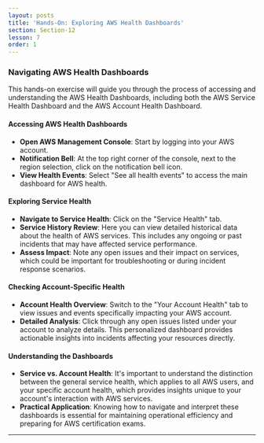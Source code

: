 ```yaml
---
layout: posts
title: 'Hands-On: Exploring AWS Health Dashboards'
section: Section-12
lesson: 7
order: 1
---
```


### Navigating AWS Health Dashboards

This hands-on exercise will guide you through the process of accessing and understanding the AWS Health Dashboards, including both the AWS Service Health Dashboard and the AWS Account Health Dashboard.

<!-- pagebreak -->

#### Accessing AWS Health Dashboards

- **Open AWS Management Console**: Start by logging into your AWS account.
- **Notification Bell**: At the top right corner of the console, next to the region selection, click on the notification bell icon.
- **View Health Events**: Select "See all health events" to access the main dashboard for AWS health.

<!-- pagebreak -->

#### Exploring Service Health

- **Navigate to Service Health**: Click on the "Service Health" tab.
- **Service History Review**: Here you can view detailed historical data about the health of AWS services. This includes any ongoing or past incidents that may have affected service performance.
- **Assess Impact**: Note any open issues and their impact on services, which could be important for troubleshooting or during incident response scenarios.

<!-- pagebreak -->

#### Checking Account-Specific Health

- **Account Health Overview**: Switch to the "Your Account Health" tab to view issues and events specifically impacting your AWS account.
- **Detailed Analysis**: Click through any open issues listed under your account to analyze details. This personalized dashboard provides actionable insights into incidents affecting your resources directly.

<!-- pagebreak -->

#### Understanding the Dashboards

- **Service vs. Account Health**: It's important to understand the distinction between the general service health, which applies to all AWS users, and your specific account health, which provides insights unique to your account's interaction with AWS services.
- **Practical Application**: Knowing how to navigate and interpret these dashboards is essential for maintaining operational efficiency and preparing for AWS certification exams.

---
